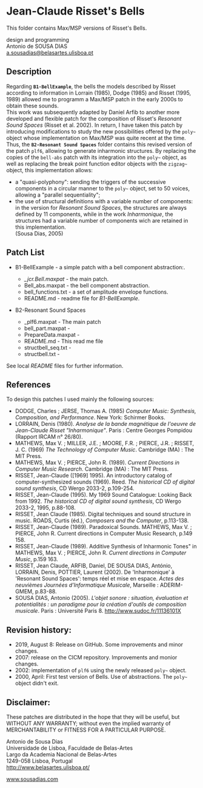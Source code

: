 # Jean-Claude Risset's Bells
This folder contains Max/MSP versions of Risset's Bells.<br>

design and programming<br>
Antonio de SOUSA DIAS<br>
a.sousadias@belasartes.ulisboa.pt


## Description
Regarding __`B1-BellExample`__, the bells the models described by Risset according to information in Lorrain (1985), Dodge (1985) and Risset (1995, 1989) allowed me to programm a Max/MSP patch in the early 2000s to obtain these sounds.<br>
This work was subsequently adapted by Daniel Arfib to another more developed and flexible patch for the composition of  Risset's _Resonant Sound Spaces_ (Risset et al. 2002). In return, I have taken this patch by introducing modifications to study the new possibilities offered by the `poly~` object whose implementation on Max/MSP was quite recent at the time.<br>
Thus, the __`B2-Resonant Sound Spaces`__ folder contains this revised version of the patch `plf6`, allowing to generate inharmonic structures. By replacing the copies of the `bell-abs` patch with its integration into the `poly~` object, as well as replacing the break point function editor objects with the `zigzag~` object, this implementation allows:<br>
- a "quasi-polyphony": sending the triggers of the successive components in a circular manner to the `poly~` object, set to 50 voices, allowing a "parallel sequentiality";<br>
- the use of structural definitions with a variable number of components: in the version for _Resonant Sound Spaces_, the structures are always defined by 11 components, while in the work _Inharmonique_, the structures had a variable number of components wich are retained in this implementation.<br>
(Sousa Dias, 2005)

## Patch List
- B1-BellExample - a simple patch with a bell component abstraction:.<br>
    - _\_jcr.Bell.maxpat_ - the main patch.<br>
    - Bell_abs.maxpat - the bell component abstraction.<br>
    - bell_functions.txt - a set of amplitude envelope functions.<br>
    - README.md - readme file for _B1-BellExample_.<br>

- B2-Resonant Sound Spaces
    -  \_plf6.maxpat - The main patch<br>
    -  bell_part.maxpat - <br>
    -  PrepareData.maxpat - <br>
    -  README.md - This read me file<br>
    -  structbell_seq.txt - <br>
    -  structbell.txt - <br>

See local _README_ files for further information.<br>

## References
To design this patches I used mainly the following sources:<br>
- DODGE, Charles ; JERSE, Thomas A. (1985) _Computer Music: Synthesis, Composition, and Performance_. New York: Schirmer Books.
- LORRAIN, Denis (1980). _Analyse de la bande magnétique de l'oeuvre de Jean-Claude Risset "Inharmonique"_. Paris : Centre Georges Pompidou (Rapport IRCAM n° 26/80).
- MATHEWS, Max V. ; MILLER, J.E. ; MOORE, F.R. ; PIERCE, J.R. ; RISSET, J. C. (1969) _The Technology of Computer Music_. Cambridge (MA) : The MIT Press.
- MATHEWS, Max V. ; PIERCE, John R. (1989). _Current Directions in Computer Music Research_. Cambridge (MA) : The MIT Press.
- RISSET, Jean-Claude ([1969] 1995). An introductory catalog of computer-synthesized sounds (1969). Reed. _The historical CD of digital sound synthesis_, CD Wergo 2033-2, p.109-254.
- RISSET, Jean-Claude (1995). My 1969 Sound Catalogue: Looking Back from 1992. _The historical CD of digital sound synthesis_, CD Wergo 2033-2, 1995, p.88-108.
- RISSET, Jean Claude (1985). Digital techniques and sound structure in music. ROADS, Curtis (éd.), _Composers and the Computer_, p.113-138.
- RISSET, Jean-Claude (1989). Paradoxical Sounds. MATHEWS, Max V. ; PIERCE, John R. Current directions in Computer Music Research, p.149 158.
- RISSET, Jean-Claude (1989). Additive Synthesis of Inharmonic Tones" in MATHEWS, Max V. ; PIERCE, John R. _Current directions in Computer Music_, p.159 163.
- RISSET, Jean Claude, ARFIB, Daniel, DE SOUSA DIAS, António, LORRAIN, Denis, POTTIER, Laurent (2002). De 'Inharmonique' à 'Resonant Sound Spaces':  temps réel et mise en espace. _Actes des neuvièmes Journées d’Informatique Musicale_, Marseille : ADERIM-GMEM, p.83-88.
- SOUSA DIAS, Antonio (2005). _L'objet sonore : situation, évaluation et potentialités : un paradigme pour la création d'outils de composition musicale_. Paris : Université Paris 8. http://www.sudoc.fr/11136101X


## Revision history:
- 2019, August 8: Release on GitHub. Some improvements and minor changes.
- 2007: release on the CICM repository. Improvements and monior changes.
- 2002: implementation of `plf6` using the newly released `poly~` object.
- 2000, April: First test version of Bells. Use of abstractions. The `poly~` object didn't exit.

## Disclaimer:
These patches are distributed in the hope that they will be useful, but WITHOUT ANY WARRANTY; without even the implied warranty of MERCHANTABILITY or FITNESS FOR A PARTICULAR PURPOSE.<br>


Antonio de Sousa Dias<br>
Universidade de Lisboa, Faculdade de Belas-Artes<br>
Largo da Academia Nacional de Belas-Artes<br>
1249-058 Lisboa, Portugal<br>
http://www.belasartes.ulisboa.pt/

www.sousadias.com
